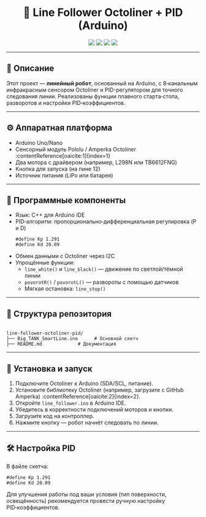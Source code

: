 <h1 align="center">🤖 Line Follower Octoliner + PID (Arduino)</h1>

<p align="center">
  <img src="https://img.shields.io/badge/Arduino-00979D?style=flat&logo=arduino&logoColor=white" />
  <img src="https://img.shields.io/badge/C%2B%2B-00599C?style=flat&logo=c%2B%2B&logoColor=white" />
  <img src="https://img.shields.io/badge/Octoliner-Sensor-orange?style=flat" />
  <img src="https://img.shields.io/badge/PID-Control-blueviolet?style=flat" />
</p>

---

## 📌 Описание

Этот проект — **линейный робот**, основанный на Arduino, с 8‑канальным инфракрасным сенсором Octoliner и PID-регулятором для точного следования линии. Реализованы функции плавного старта‑стопа, разворотов и настройки PID‑коэффициентов.

---

## ⚙️ Аппаратная платформа

- Arduino Uno/Nano
- Сенсорный модуль Pololu / Amperka Octoliner :contentReference[oaicite:1]{index=1}
- Два мотора с драйвером (например, L298N или TB6612FNG)
- Кнопка для запуска (на пине 12)
- Источник питания (LiPo или батарея)

---

## 🧠 Программные компоненты

- Язык: C++ для Arduino IDE
- PID‑алгоритм: пропорционально‑дифференциальная регулировка (P и D)
    ```
    #define Kp 1.291
    #define Kd 20.09
    ```
- Обмен данными с Octoliner через I2C
- Упрощённые функции:
  - `line_white()` и `line_black()` — движение по светлой/тёмной линии
  - `povorotR()` / `povorotL()` — развороты с помощью датчиков
  - Мягкая остановка: `line_stop()`

---

## 📂 Структура репозитория

````

line-follower-octoliner-pid/
├── Big_TANK_SmartLine.ino      # Основной скетч
├── README.md             # Документация

````

---

## 🧪 Установка и запуск

1. Подключите Octoliner к Arduino (SDA/SCL, питание).
2. Установите библиотеку Octoliner (например, загрузите с GitHub Amperka) :contentReference[oaicite:2]{index=2}.
3. Откройте `line_follower.ino` в Arduino IDE.
4. Убедитесь в корректности подключений моторов и кнопки.
5. Загрузите код на контроллер.
6. Нажмите кнопку — робот начнёт следовать по линии.

---

## 🛠 Настройка PID

В файле скетча:
```
#define Kp 1.291
#define Kd 20.09
```

Для улучшения работы под ваши условия (тип поверхности, освещённость) рекомендуется провести ручную настройку PID‑коэффициентов.


